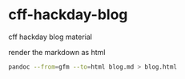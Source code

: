 # cff-hackday-blog
cff hackday blog material

render the markdown as html
```bash
pandoc --from=gfm --to=html blog.md > blog.html
```